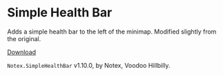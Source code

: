 # Simple Health Bar

Adds a simple health bar to the left of the minimap. Modified slightly from the original.

[Download](https://github.com/VoodooHillbilly/h3-simple-health-bar/releases/latest/download/mod.framework.zip)

`Notex.SimpleHealthBar` v1.10.0, by Notex, Voodoo Hillbilly.
